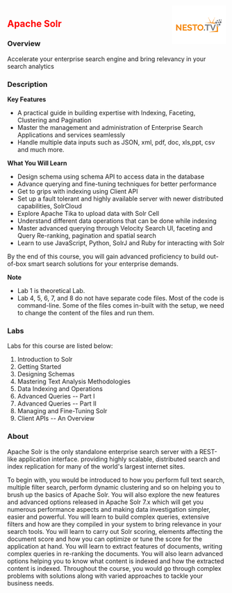 <img align="right" src="https://github.com/fenago/apache-solr/raw/master/images/logo.png">


<h2><span style="color:red;">Apache Solr</span></h2>

### Overview
Accelerate your enterprise search engine and bring relevancy in your search analytics

### Description

**Key Features**
- A practical guide in building expertise with Indexing, Faceting, Clustering and Pagination
- Master the management and administration of Enterprise Search Applications and services seamlessly
- Handle multiple data inputs such as JSON, xml, pdf, doc, xls,ppt, csv and much more.


**What You Will Learn**

- Design schema using schema API  to access data in the database
- Advance querying and fine-tuning techniques for better performance
- Get to grips with indexing using Client API
- Set up a fault tolerant and highly available server with newer distributed capabilities, SolrCloud
- Explore Apache Tika to upload data with Solr Cell
- Understand different data operations that can be done while indexing
- Master advanced querying through Velocity Search UI, faceting and Query Re-ranking, pagination and spatial search
- Learn to use JavaScript, Python, SolrJ and Ruby for interacting with Solr


By the end of this course, you will gain advanced proficiency to build out-of-box smart search solutions for your enterprise demands.


**Note**

- Lab 1 is theoretical Lab.
- Lab 4, 5, 6, 7, and 8 do not have separate code files. Most of the code is command-line. Some of the files comes in-built with the setup, we need to change the content of the files and run them.


### Labs

Labs for this course are listed below:

1. Introduction to Solr
2. Getting Started
3. Designing Schemas
4. Mastering Text Analysis Methodologies
5. Data Indexing and Operations
6. Advanced Queries -- Part I
7. Advanced Queries -- Part II
8. Managing and Fine-Tuning Solr
9. Client APIs -- An Overview


### About

Apache Solr is the only standalone enterprise search server with a REST-like application interface. providing highly scalable, distributed search and index replication for many of the world's largest internet sites.

To begin with, you would be introduced to how you perform full text search, multiple filter search, perform dynamic clustering and so on helping you to brush up the basics of Apache Solr. You will also explore the new features and advanced options released in Apache Solr 7.x which will get you numerous performance aspects and making data investigation simpler, easier and powerful. You will learn to build complex queries, extensive filters and how are they compiled in your system to bring relevance in your search tools. You will learn to carry out Solr scoring, elements affecting the document score and how you can optimize or tune the score for the application at hand. You will learn to extract features of documents, writing complex queries in re-ranking the documents. You will also learn advanced options helping you to know what content is indexed and how the extracted content is indexed. Throughout the course, you would go through complex problems with solutions along with varied approaches to tackle your business needs.